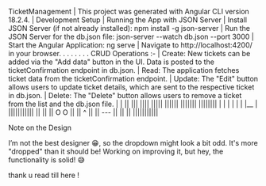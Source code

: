 TicketManagement
|
This project was generated with Angular CLI version 18.2.4.
|
Development Setup
|
Running the App with JSON Server
|
Install JSON Server (if not already installed): npm install -g json-server
|
Run the JSON Server for the db.json file: json-server --watch db.json --port 3000
|
Start the Angular Application: ng serve
|
Navigate to http://localhost:4200/ in your browser.
.
.
.
.
.
.
.
CRUD Operations :-
|
Create: New tickets can be added via the "Add data" button in the UI. Data is posted to the ticketConfirmation endpoint in db.json.
|
Read: The application fetches ticket data from the ticketConfirmation endpoint.
|
Update: The "Edit" button allows users to update ticket details, which are sent to the respective ticket in db.json.
|
Delete: The "Delete" button allows users to remove a ticket from the list and the db.json file.
|
|
||
|||
||||
|||||
||||||
|||||||
||||||||
       |
       |
       |
       |
       |
       |
       |__
          |
     |||||||||||
    ||         ||
   ||  O     O  ||
   ||     ^     ||
   ||    ---    ||
    ||         ||
     |||||||||||



Note on the Design


I’m not the best designer 😁, so the dropdown might look a bit odd. It's more "dropped" than it should be! Working on improving it, but hey, the functionality is solid! 😅


thank u read till here !


